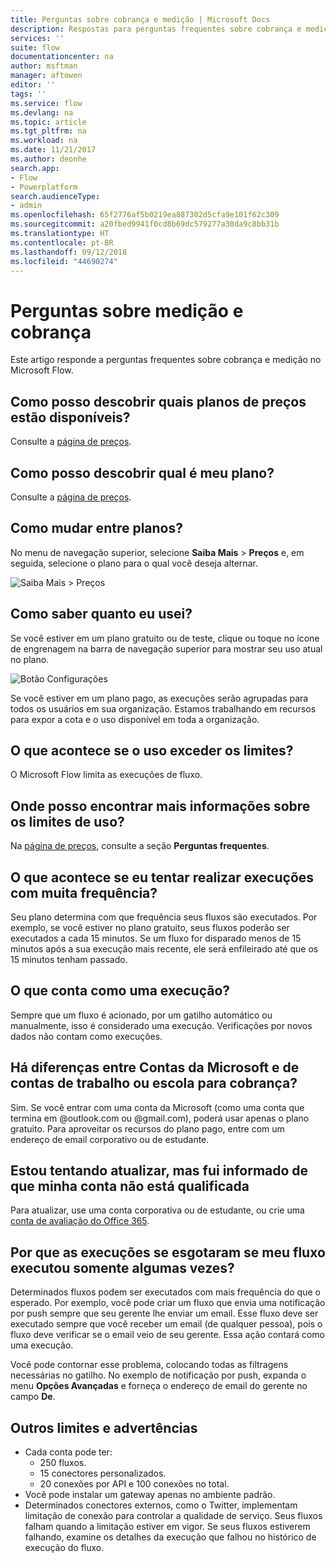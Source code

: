 ```yaml
---
title: Perguntas sobre cobrança e medição | Microsoft Docs
description: Respostas para perguntas frequentes sobre cobrança e medição no Microsoft Flow
services: ''
suite: flow
documentationcenter: na
author: msftman
manager: aftowen
editor: ''
tags: ''
ms.service: flow
ms.devlang: na
ms.topic: article
ms.tgt_pltfrm: na
ms.workload: na
ms.date: 11/21/2017
ms.author: deonhe
search.app:
- Flow
- Powerplatform
search.audienceType:
- admin
ms.openlocfilehash: 65f2776af5b0219ea887302d5cfa9e101f62c309
ms.sourcegitcommit: a20fbed9941f0cd8b69dc579277a30da9c8bb31b
ms.translationtype: HT
ms.contentlocale: pt-BR
ms.lasthandoff: 09/12/2018
ms.locfileid: "44690274"
---
```

# <a name="billing-and-metering-questions"></a>Perguntas sobre medição e cobrança

Este artigo responde a perguntas frequentes sobre cobrança e medição no Microsoft Flow.

## <a name="where-can-i-find-out-what-pricing-plans-are-available"></a>Como posso descobrir quais planos de preços estão disponíveis?

Consulte a [página de preços](https://flow.microsoft.com/pricing/).

## <a name="where-can-i-find-out-what-my-plan-is"></a>Como posso descobrir qual é meu plano?

Consulte a [página de preços](https://flow.microsoft.com/pricing/).

## <a name="how-do-i-switch-plans"></a>Como mudar entre planos?

No menu de navegação superior, selecione **Saiba Mais** > **Preços** e, em seguida, selecione o plano para o qual você deseja alternar.

![Saiba Mais > Preços](./media/billing-questions/learn-pricing.png)

## <a name="how-do-i-know-how-much-ive-used"></a>Como saber quanto eu usei?

Se você estiver em um plano gratuito ou de teste, clique ou toque no ícone de engrenagem na barra de navegação superior para mostrar seu uso atual no plano. 

![Botão Configurações](./media/billing-questions/settings.png)

Se você estiver em um plano pago, as execuções serão agrupadas para todos os usuários em sua organização. Estamos trabalhando em recursos para expor a cota e o uso disponível em toda a organização.

## <a name="what-happens-if-my-usage-exceeds-the-limits"></a>O que acontece se o uso exceder os limites?

O Microsoft Flow limita as execuções de fluxo.

## <a name="where-can-i-find-more-information-regarding-the-usage-limits"></a>Onde posso encontrar mais informações sobre os limites de uso?

Na [página de preços](https://flow.microsoft.com/pricing/), consulte a seção **Perguntas frequentes**.

## <a name="what-happens-if-i-try-to-execute-runs-too-frequently"></a>O que acontece se eu tentar realizar execuções com muita frequência?

Seu plano determina com que frequência seus fluxos são executados. Por exemplo, se você estiver no plano gratuito, seus fluxos poderão ser executados a cada 15 minutos. Se um fluxo for disparado menos de 15 minutos após a sua execução mais recente, ele será enfileirado até que os 15 minutos tenham passado.

## <a name="what-counts-as-a-run"></a>O que conta como uma execução?

Sempre que um fluxo é acionado, por um gatilho automático ou manualmente, isso é considerado uma execução. Verificações por novos dados não contam como execuções.

## <a name="are-there-differences-between-microsoft-accounts-and-work-or-school-accounts-for-billing"></a>Há diferenças entre Contas da Microsoft e de contas de trabalho ou escola para cobrança?

Sim. Se você entrar com uma conta da Microsoft (como uma conta que termina em @outlook.com ou @gmail.com), poderá usar apenas o plano gratuito. Para aproveitar os recursos do plano pago, entre com um endereço de email corporativo ou de estudante.

## <a name="im-trying-to-upgrade-but-im-told-my-account-isnt-eligible"></a>Estou tentando atualizar, mas fui informado de que minha conta não está qualificada

Para atualizar, use uma conta corporativa ou de estudante, ou crie uma [conta de avaliação do Office 365](https://powerbi.microsoft.com/documentation/powerbi-admin-signing-up-for-power-bi-with-a-new-office-365-trial/).

## <a name="why-did-i-run-out-of-runs-when-my-flow-only-ran-a-few-times"></a>Por que as execuções se esgotaram se meu fluxo executou somente algumas vezes?

Determinados fluxos podem ser executados com mais frequência do que o esperado. Por exemplo, você pode criar um fluxo que envia uma notificação por push sempre que seu gerente lhe enviar um email. Esse fluxo deve ser executado sempre que você receber um email (de qualquer pessoa), pois o fluxo deve verificar se o email veio de seu gerente. Essa ação contará como uma execução.

Você pode contornar esse problema, colocando todas as filtragens necessárias no gatilho. No exemplo de notificação por push, expanda o menu **Opções Avançadas** e forneça o endereço de email do gerente no campo **De**.

## <a name="other-limits-and-caveats"></a>Outros limites e advertências

* Cada conta pode ter:
  * 250 fluxos.
  * 15 conectores personalizados.
  * 20 conexões por API e 100 conexões no total.
* Você pode instalar um gateway apenas no ambiente padrão.
* Determinados conectores externos, como o Twitter, implementam limitação de conexão para controlar a qualidade de serviço. Seus fluxos falham quando a limitação estiver em vigor. Se seus fluxos estiverem falhando, examine os detalhes da execução que falhou no histórico de execução do fluxo.

